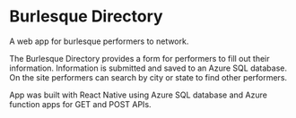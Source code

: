 # Burlesque Directory
A web app for burlesque performers to network. 

The Burlesque Directory provides a form for performers to fill out their information. Information is submitted and saved to an Azure SQL database. On the site performers can search by city or state to find other performers. 

App was built with React Native using Azure SQL database and Azure function apps for GET and POST APIs. 
